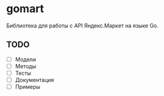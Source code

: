 # gomart

Библиотека для работы с API Яндекс.Маркет на языке Go.

## TODO
- [ ] Модели
- [ ] Методы
- [ ] Тесты
- [ ] Документация
- [ ] Примеры
